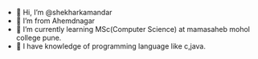 - 👋 Hi, I’m @shekharkamandar
- 👀 I’m from Ahemdnagar
- 🌱 I’m currently learning MSc(Computer Science) at mamasaheb mohol college pune.
- 💞️ I have knowledge of programming language like c,java.

<!---
shekharkamandar/shekharkamandar is a ✨ special ✨ repository because its `README.md` (this file) appears on your GitHub profile.
You can click the Preview link to take a look at your changes.
--->

